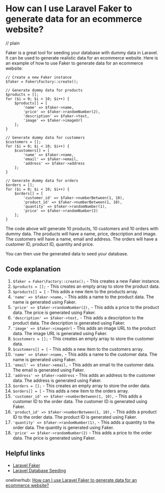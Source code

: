 # How can I use Laravel Faker to generate data for an ecommerce website?
// plain

Faker is a great tool for seeding your database with dummy data in Laravel. It can be used to generate realistic data for an ecommerce website. Here is an example of how to use Faker to generate data for an ecommerce website:

```
// Create a new Faker instance
$faker = Faker\Factory::create();

// Generate dummy data for products
$products = [];
for ($i = 0; $i < 10; $i++) {
    $products[] = [
        'name' => $faker->name,
        'price' => $faker->randomNumber(2),
        'description' => $faker->text,
        'image' => $faker->imageUrl
    ];
}

// Generate dummy data for customers
$customers = [];
for ($i = 0; $i < 10; $i++) {
    $customers[] = [
        'name' => $faker->name,
        'email' => $faker->email,
        'address' => $faker->address
    ];
}

// Generate dummy data for orders
$orders = [];
for ($i = 0; $i < 10; $i++) {
    $orders[] = [
        'customer_id' => $faker->numberBetween(1, 10),
        'product_id' => $faker->numberBetween(1, 10),
        'quantity' => $faker->randomNumber(1),
        'price' => $faker->randomNumber(2)
    ];
}
```

The code above will generate 10 products, 10 customers and 10 orders with dummy data. The products will have a name, price, description and image. The customers will have a name, email and address. The orders will have a customer ID, product ID, quantity and price.

You can then use the generated data to seed your database.

## Code explanation


1. `$faker = Faker\Factory::create();` - This creates a new Faker instance.
2. `$products = [];` - This creates an empty array to store the product data.
3. `$products[] = [` - This adds a new item to the products array.
4. `'name' => $faker->name,` - This adds a name to the product data. The name is generated using Faker.
5. `'price' => $faker->randomNumber(2),` - This adds a price to the product data. The price is generated using Faker.
6. `'description' => $faker->text,` - This adds a description to the product data. The description is generated using Faker.
7. `'image' => $faker->imageUrl` - This adds an image URL to the product data. The image URL is generated using Faker.
8. `$customers = [];` - This creates an empty array to store the customer data.
9. `$customers[] = [` - This adds a new item to the customers array.
10. `'name' => $faker->name,` - This adds a name to the customer data. The name is generated using Faker.
11. `'email' => $faker->email,` - This adds an email to the customer data. The email is generated using Faker.
12. `'address' => $faker->address` - This adds an address to the customer data. The address is generated using Faker.
13. `$orders = [];` - This creates an empty array to store the order data.
14. `$orders[] = [` - This adds a new item to the orders array.
15. `'customer_id' => $faker->numberBetween(1, 10),` - This adds a customer ID to the order data. The customer ID is generated using Faker.
16. `'product_id' => $faker->numberBetween(1, 10),` - This adds a product ID to the order data. The product ID is generated using Faker.
17. `'quantity' => $faker->randomNumber(1),` - This adds a quantity to the order data. The quantity is generated using Faker.
18. `'price' => $faker->randomNumber(2)` - This adds a price to the order data. The price is generated using Faker.

## Helpful links

- [Laravel Faker](https://github.com/fzaninotto/Faker)
- [Laravel Database Seeding](https://laravel.com/docs/7.x/seeding)

onelinerhub: [How can I use Laravel Faker to generate data for an ecommerce website?](https://onelinerhub.com/php-faker/how-can-i-use-laravel-faker-to-generate-data-for-an-ecommerce-website)